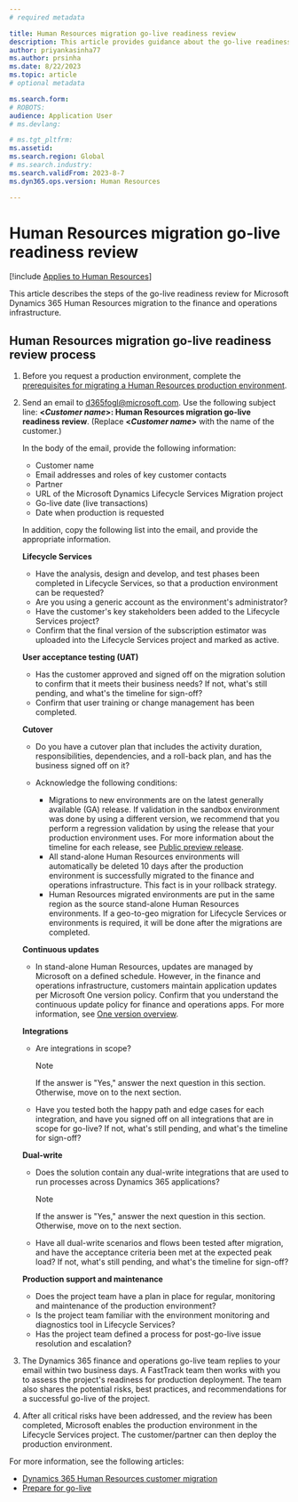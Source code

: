 ```yaml
---
# required metadata

title: Human Resources migration go-live readiness review
description: This article provides guidance about the go-live readiness review for Microsoft Dynamics 365 Human Resources migration to the finance and operations infrastructure.
author: priyankasinha77
ms.author: prsinha
ms.date: 8/22/2023
ms.topic: article
# optional metadata

ms.search.form: 
# ROBOTS: 
audience: Application User
# ms.devlang: 

# ms.tgt_pltfrm: 
ms.assetid: 
ms.search.region: Global
# ms.search.industry: 
ms.search.validFrom: 2023-8-7
ms.dyn365.ops.version: Human Resources

---
```


# Human Resources migration go-live readiness review

[!include [Applies to Human Resources](../includes/applies-to-hr.md)]

This article describes the steps of the go-live readiness review for Microsoft Dynamics 365 Human Resources migration to the finance and operations infrastructure.

## Human Resources migration go-live readiness review process

1. Before you request a production environment, complete the [prerequisites for migrating a Human Resources production environment](hr-cust-migration.md#prerequisites-1).
2. Send an email to <d365fogl@microsoft.com>. Use the following subject line: **\<*Customer name*\>: Human Resources migration go-live readiness review**. (Replace **\<*Customer name*\>** with the name of the customer.)

    In the body of the email, provide the following information:

    - Customer name
    - Email addresses and roles of key customer contacts
    - Partner
    - URL of the Microsoft Dynamics Lifecycle Services Migration project
    - Go-live date (live transactions)
    - Date when production is requested

    In addition, copy the following list into the email, and provide the appropriate information.

    **Lifecycle Services**

    - Have the analysis, design and develop, and test phases been completed in Lifecycle Services, so that a production environment can be requested?
    - Are you using a generic account as the environment's administrator?
    - Have the customer's key stakeholders been added to the Lifecycle Services project?
    - Confirm that the final version of the subscription estimator was uploaded into the Lifecycle Services project and marked as active.

    **User acceptance testing (UAT)**

    - Has the customer approved and signed off on the migration solution to confirm that it meets their business needs? If not, what's still pending, and what's the timeline for sign-off?
    - Confirm that user training or change management has been completed.

    **Cutover**

    - Do you have a cutover plan that includes the activity duration, responsibilities, dependencies, and a roll-back plan, and has the business signed off on it?
    - Acknowledge the following conditions:

        - Migrations to new environments are on the latest generally available (GA) release. If validation in the sandbox environment was done by using a different version, we recommend that you perform a regression validation by using the release that your production environment uses. For more information about the timeline for each release, see [Public preview release](../fin-ops-core/fin-ops/get-started/public-preview-releases.md#targeted-release-schedule-dates-subject-to-change).
        - All stand-alone Human Resources environments will automatically be deleted 10 days after the production environment is successfully migrated to the finance and operations infrastructure. This fact is in your rollback strategy.
        - Human Resources migrated environments are put in the same region as the source stand-alone Human Resources environments. If a geo-to-geo migration for Lifecycle Services or environments is required, it will be done after the migrations are completed.

    **Continuous updates**

    - In stand-alone Human Resources, updates are managed by Microsoft on a defined schedule. However, in the finance and operations infrastructure, customers maintain application updates per Microsoft One version policy. Confirm that you understand the continuous update policy for finance and operations apps. For more information, see [One version overview](../fin-ops-core/dev-itpro/lifecycle-services/oneversion-overview.md).

    **Integrations**

    - Are integrations in scope?

        > [!NOTE]
        > If the answer is "Yes," answer the next question in this section. Otherwise, move on to the next section.

    - Have you tested both the happy path and edge cases for each integration, and have you signed off on all integrations that are in scope for go-live? If not, what's still pending, and what's the timeline for sign-off?

    **Dual-write**

    - Does the solution contain any dual-write integrations that are used to run processes across Dynamics 365 applications?

        > [!NOTE]
        > If the answer is "Yes," answer the next question in this section. Otherwise, move on to the next section.

    - Have all dual-write scenarios and flows been tested after migration, and have the acceptance criteria been met at the expected peak load? If not, what's still pending, and what's the timeline for sign-off?

    **Production support and maintenance**

    - Does the project team have a plan in place for regular, monitoring and maintenance of the production environment?
    - Is the project team familiar with the environment monitoring and diagnostics tool in Lifecycle Services?
    - Has the project team defined a process for post-go-live issue resolution and escalation?

3. The Dynamics 365 finance and operations go-live team replies to your email within two business days. A FastTrack team then works with you to assess the project's readiness for production deployment. The team also shares the potential risks, best practices, and recommendations for a successful go-live of the project.
4. After all critical risks have been addressed, and the review has been completed, Microsoft enables the production environment in the Lifecycle Services project. The customer/partner can then deploy the production environment.

For more information, see the following articles:

- [Dynamics 365 Human Resources customer migration](./hr-cust-migration.md)
- [Prepare for go-live](../fin-ops-core/fin-ops/imp-lifecycle/prepare-go-live.md)
